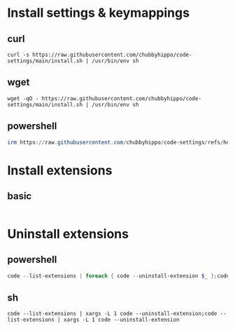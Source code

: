 # Install settings & keymappings
## curl
```shell
curl -s https://raw.githubusercontent.com/chubbyhippo/code-settings/main/install.sh | /usr/bin/env sh
```
## wget
```shell
wget -qO - https://raw.githubusercontent.com/chubbyhippo/code-settings/main/install.sh | /usr/bin/env sh
```
## powershell
```powershell
irm https://raw.githubusercontent.com/chubbyhippo/code-settings/refs/heads/main/install.ps1 | iex
```
# Install extensions
## basic
```

```
# Uninstall extensions
## powershell
```powershell
code --list-extensions | foreach { code --uninstall-extension $_ };code --list-extensions | foreach { code --uninstall-extension $_ }
```
## sh
```shell
code --list-extensions | xargs -L 1 code --uninstall-extension;code --list-extensions | xargs -L 1 code --uninstall-extension
```
